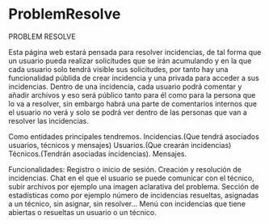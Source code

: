 # ProblemResolve

PROBLEM RESOLVE

Esta página web estará pensada para resolver incidencias, de tal forma que un usuario pueda realizar solicitudes que se irán acumulando y en la que cada usuario solo tendrá visible sus solicitudes, por tanto hay una funcionalidad públida de crear incidencia y una privada para acceder a sus incidencias.
Dentro de una incidencia, cada usuario podrá comentar y añadir archivos y eso será público tanto para él como para la persona que lo va a resolver, sin embargo habrá una parte de comentarios internos que el usuario no verá y solo se podrá ver dentro de las personas que van a resolver las incidencias.

Como entidades principales tendremos. 
Incidencias.(Que tendrá asociados usuarios, técnicos y mensajes)
Usuarios.(Que crearán incidencias)
Técnicos.(Tendrán asociadas incidencias).
Mensajes.

Funcionalidades:
Registro o inicio de sesión.
Creación y resolución de incidencias.
Chat en el que el usuario se puede comunicar con el técnico, subir archivos por ejemplo una imagen aclarativa del problema.
Sección de estadísticas como por ejemplo número de incidencias resueltas, asignadas a un técnico, sin asignar, sin resolver...
Menú con incidencias que tiene abiertas o resueltas un usuario o un técnico.
